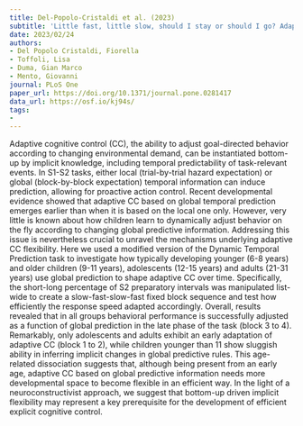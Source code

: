 ```yaml
---
title: Del-Popolo-Cristaldi et al. (2023)
subtitle: 'Little fast, little slow, should I stay or should I go? Adapting cognitive control to local-global temporal prediction across typical development'
date: 2023/02/24
authors:
- Del Popolo Cristaldi, Fiorella
- Toffoli, Lisa
- Duma, Gian Marco
- Mento, Giovanni
journal: PLoS One
paper_url: https://doi.org/10.1371/journal.pone.0281417
data_url: https://osf.io/kj94s/
tags:
- 
---
```


Adaptive cognitive control (CC), the ability to adjust goal-directed behavior according to changing environmental demand, can be instantiated bottom-up by implicit knowledge, including temporal predictability of task-relevant events. In S1-S2 tasks, either local (trial-by-trial hazard expectation) or global (block-by-block expectation) temporal information can induce prediction, allowing for proactive action control. Recent developmental evidence showed that adaptive CC based on global temporal prediction emerges earlier than when it is based on the local one only. However, very little is known about how children learn to dynamically adjust behavior on the fly according to changing global predictive information. Addressing this issue is nevertheless crucial to unravel the mechanisms underlying adaptive CC flexibility. Here we used a modified version of the Dynamic Temporal Prediction task to investigate how typically developing younger (6-8 years) and older children (9-11 years), adolescents (12-15 years) and adults (21-31 years) use global prediction to shape adaptive CC over time. Specifically, the short-long percentage of S2 preparatory intervals was manipulated list-wide to create a slow-fast-slow-fast fixed block sequence and test how efficiently the response speed adapted accordingly. Overall, results revealed that in all groups behavioral performance is successfully adjusted as a function of global prediction in the late phase of the task (block 3 to 4). Remarkably, only adolescents and adults exhibit an early adaptation of adaptive CC (block 1 to 2), while children younger than 11 show sluggish ability in inferring implicit changes in global predictive rules. This age-related dissociation suggests that, although being present from an early age, adaptive CC based on global predictive information needs more developmental space to become flexible in an efficient way. In the light of a neuroconstructivist approach, we suggest that bottom-up driven implicit flexibility may represent a key prerequisite for the development of efficient explicit cognitive control.
